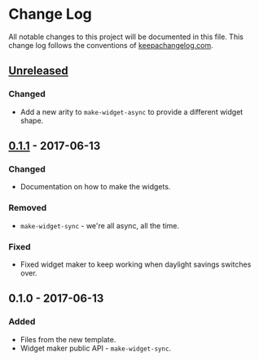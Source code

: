# Change Log
All notable changes to this project will be documented in this file. This change log follows the conventions of [keepachangelog.com](http://keepachangelog.com/).

## [Unreleased]
### Changed
- Add a new arity to `make-widget-async` to provide a different widget shape.

## [0.1.1] - 2017-06-13
### Changed
- Documentation on how to make the widgets.

### Removed
- `make-widget-sync` - we're all async, all the time.

### Fixed
- Fixed widget maker to keep working when daylight savings switches over.

## 0.1.0 - 2017-06-13
### Added
- Files from the new template.
- Widget maker public API - `make-widget-sync`.

[Unreleased]: https://github.com/your-name/learning-rxjs/compare/0.1.1...HEAD
[0.1.1]: https://github.com/your-name/learning-rxjs/compare/0.1.0...0.1.1
